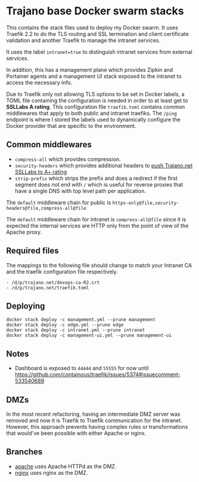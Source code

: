 # Trajano base Docker swarm stacks

This contains the stack files used to deploy my Docker swarm.  It uses Traefik 2.2 to do the TLS routing and SSL termination and client certificate validation and another Traefik to manage the intranet services.  

It uses the label `intranet=true` to distinguish intranet services from external services.

In addition, this has a management plane which provides Zipkin and Portainer agents and a management UI stack exposed to the intranet to access the necessary info.

Due to Traefik only not allowing TLS options to be set in Docker labels, a TOML file containing the configuration is needed in order to at least get to **SSLLabs A rating**.  This configuration file `traefik.toml` contains common middlewares that apply to both public and intranet traefiks.  The `/ping` endpoint is where I stored the labels used to dynamically configure the Docker provider that are specific to the environment.  

## Common middlewares

* `compress-all` which provides compression.
* `security-headers` which provides additional headers to [push Trajano.net SSLLabs to A+ rating](https://www.ssllabs.com/ssltest/analyze.html?d=trajano.net)
* `strip-prefix` which strips the prefix and does a redirect if the first segment does not end with `/` which is useful for reverse proxies that have a single DNS with top level path per application.

The `default` middleware chain for public is `https-only@file,security-headers@file,compress-all@file`

The `default` middleware chain for intranet is `compress-all@file` since it is expected the internal services are HTTP only from the point of view of the Apache proxy.

## Required files

The mappings to the following file should change to match your Intranet CA and the traefik configuration file respectively.

    - /d/p/trajano.net/devops-ca-R2.crt
    - /d/p/trajano.net/traefik.toml

## Deploying

```
docker stack deploy -c management.yml --prune management
docker stack deploy -c edge.yml --prune edge
docker stack deploy -c intranet.yml --prune intranet
docker stack deploy -c management-ui.yml --prune management-ui
```

## Notes

* Dashboard is exposed to `44444` and `55555` for now until https://github.com/containous/traefik/issues/5374#issuecomment-533540689

## DMZs

In the most recent refactoring, having an intermediate DMZ server was removed and now it is Traefik to Traefik communication for the intranet.  However, this approach prevents having complex rules or transformations that would've been possible with either Apache or nginx.

## Branches
* [apache](https://github.com/trajano/trajano-swarm/tree/apache) uses Apache HTTPd as the DMZ.
* [nginx](https://github.com/trajano/trajano-swarm/tree/nginx) uses nginx as the DMZ.
